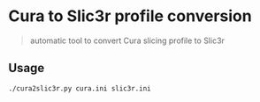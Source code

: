 # Cura to Slic3r profile conversion

> automatic tool to convert Cura slicing profile to Slic3r

## Usage

```bash
./cura2slic3r.py cura.ini slic3r.ini
```